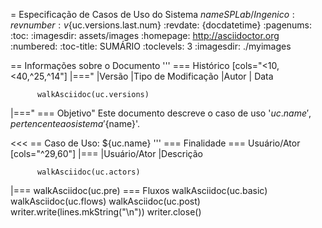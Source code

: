 = Especificação de Casos de Uso do Sistema ${name}
SPLab/Ingenico
:revnumber: v${uc.versions.last.num}
:revdate: {docdatetime}
:pagenums:
:toc:
:imagesdir: assets/images
:homepage: http://asciidoctor.org
:numbered:
:toc-title: SUMÁRIO
:toclevels: 3
:imagesdir: ./myimages

== Informações sobre o Documento
\'\'\'
=== Histórico
[cols=\"<10,<40,^25,^14\"]
|==="
|Versão |Tipo de Modificação |Autor | Data

          walkAsciidoc(uc.versions)
|==="
=== Objetivo"
Este documento descreve o caso de uso '${uc.name}', pertencente ao sistema '${name}'.

<<<
== Caso de Uso: ${uc.name}
\'\'\'
=== Finalidade
=== Usuário/Ator
[cols=\"^29,60\"]
|===
|Usuário/Ator |Descrição

          walkAsciidoc(uc.actors)
|===
          walkAsciidoc(uc.pre)
=== Fluxos
          walkAsciidoc(uc.basic)
          walkAsciidoc(uc.flows)
          walkAsciidoc(uc.post)
          writer.write(lines.mkString("\n"))
          writer.close()